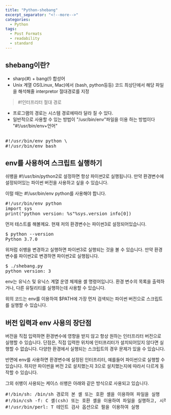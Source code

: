 ```yaml
---
title: "Python-shebang"
excerpt_separator: "<!--more-->"
categories:
  - Python
tags:
  - Post Formats
  - readability
  - standard
---
```


## shebang이란?
- sharp(#) + bang(!) 합성어
- Unix 계열 OS(Linux, Mac)에서 (bash, python등등) 코드 최상단에서 해당 파일을 해석해줄 interpretor 절대경로를 지정

> #!인터프리터 절대 경로

- 프로그램의 경로는 시스템 경로에따라 달라 질 수 있다.
- 일반적으로 사용할 수 있는 방법이 "/usr/bin/env"파일을 이용 하는 방법이다 "#!/usr/bin/env+언어"
<pre>  
#!/usr/bin/env python \
#!/usr/bin/env bash
</pre>
## env를 사용하여 스크립트 실행하기
쉬뱅을 #!/usr/bin/python2로 설정하면 항상 파이썬2로 실행됩니다. 만약 환경변수에 설정되어있는 파이썬 버전을 사용하고 싶을 수 있습니다.

이럴 때는 #!/usr/bin/env python를 사용해야 합니다.
<pre>
#!/usr/bin/env python
import sys
print("python version: %s"%sys.version_info[0])
</pre>
먼저 테스트를 해볼께요. 현재 저의 환경변수는 파이썬3로 설정되어있습니다.
<pre>
$ python --version 
Python 3.7.0
</pre>
위처럼 쉬뱅을 변경하고 실행하면 파이썬3로 실행되는 것을 볼 수 있습니다. 만약 환경변수를 파이썬2로 변경하면 파이썬2로 실행됩니다.

<pre>
$ ./shebang.py
python version: 3
</pre>
env는 유닉스 및 유닉스 계열 운영 체제용 셸 명령어입니다. 환경 변수의 목록을 출력하거나, 다른 유틸리티를 실행하는데 사용할 수 있습니다.

위의 코드는 env를 이용하여 $PATH에 가장 먼저 검색되는 파이썬 버전으로 스크립트를 실행할 수 있습니다.

## 버전 입력과 env 사용의 장단점
버전을 직접 입력하면 환경변수에 영향을 받지 않고 항상 원하는 인터프리터 버전으로 실행할 수 있습니다. 단점은, 직접 입력한 위치에 인터프리터가 설치되어있지 않다면 실행할 수 없습니다. 다양한 환경에서 실행되는 스크립트의 경우 문제가 있을 수 있습니다.

반면에 env를 사용하면 환경변수에 설정된 인터프리터, 예를들어 파이썬으로 실행할 수 있습니다. 하지만 파이썬을 버전 2로 설치했는지 3으로 설치했는지에 따라서 다르게 동작할 수 있습니다.

그외 쉬뱅이 사용되는 케이스
쉬뱅은 아래와 같은 방식으로 사용되고 있습니다.
<pre>
#!/bin/sh: /bin/sh 경로의 본 셸 또는 호환 셸을 이용하여 파일을 실행 
#!/bin/csh -f: C 셸(csh) 또는 호환 셸을 이용하여 파일을 실행하고, 시작 시 사용자의 .cshrc 파일의 실행을 방지 
#!/usr/bin/perl: T 테인트 검사 옵션으로 펄을 이용하여 실행
</pre>